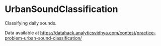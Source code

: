 # UrbanSoundClassification
Classifying daily sounds.

Data available at https://datahack.analyticsvidhya.com/contest/practice-problem-urban-sound-classification/

